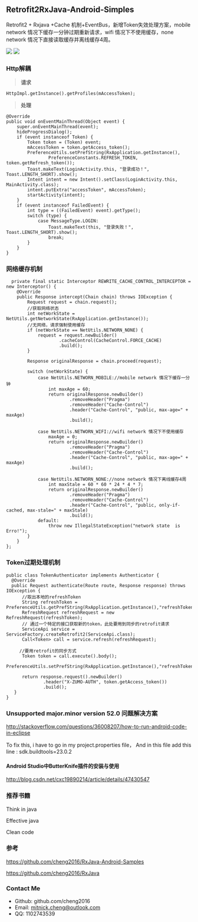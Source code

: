 ## Retrofit2RxJava-Android-Simples
Retrofit2 + Rxjava +Cache 机制+EventBus，新增Token失效处理方案，mobile network 情况下缓存一分钟过期重新请求，wifi 情况下不使用缓存，none network 情况下直接读取缓存并离线缓存4周。

![](screenshot/2016-08-09-14-24-52.png)   ![](screenshot/2016-08-09-14-26-52.png)



### Http解耦

> **请求**

```
HttpImpl.getInstance().getProfiles(mAccessToken);
```

> **处理**

```
@Override
public void onEventMainThread(Object event) {
    super.onEventMainThread(event);
    hideProgressDialog();
    if (event instanceof Token) {
        Token token = (Token) event;
        mAccessToken = token.getAccess_token();
        PreferenceUtils.setPrefString(RxApplication.getInstance(), 
                PreferenceConstants.REFRESH_TOKEN, token.getRefresh_token());
        Toast.makeText(LoginActivity.this, "登录成功！", Toast.LENGTH_SHORT).show();
        Intent intent = new Intent().setClass(LoginActivity.this, MainActivity.class);
        intent.putExtra("accessToken", mAccessToken);
        startActivity(intent);
    }
    if (event instanceof FailedEvent) {
        int type = ((FailedEvent) event).getType();
        switch (type) {
            case MessageType.LOGIN:
                Toast.makeText(this, "登录失败！", Toast.LENGTH_SHORT).show();
                break;
        }
    }
}
```



### 网络缓存机制

      private final static Interceptor REWRITE_CACHE_CONTROL_INTERCEPTOR = new Interceptor() {
        @Override
        public Response intercept(Chain chain) throws IOException {
            Request request = chain.request();
            //获取网络状态
            int netWorkState = NetUtils.getNetworkState(RxApplication.getInstance());
            //无网络，请求强制使用缓存
            if (netWorkState == NetUtils.NETWORN_NONE) {
                request = request.newBuilder()
                        .cacheControl(CacheControl.FORCE_CACHE)
                        .build();
            }
    
            Response originalResponse = chain.proceed(request);
    
            switch (netWorkState) {
                case NetUtils.NETWORN_MOBILE://mobile network 情况下缓存一分钟
                    int maxAge = 60;
                    return originalResponse.newBuilder()
                            .removeHeader("Pragma")
                            .removeHeader("Cache-Control")
                            .header("Cache-Control", "public, max-age=" + maxAge)
                            .build();
    
                case NetUtils.NETWORN_WIFI://wifi network 情况下不使用缓存
                    maxAge = 0;
                    return originalResponse.newBuilder()
                            .removeHeader("Pragma")
                            .removeHeader("Cache-Control")
                            .header("Cache-Control", "public, max-age=" + maxAge)
                            .build();
    
                case NetUtils.NETWORN_NONE://none network 情况下离线缓存4周
                    int maxStale = 60 * 60 * 24 * 4 * 7;
                    return originalResponse.newBuilder()
                            .removeHeader("Pragma")
                            .removeHeader("Cache-Control")
                            .header("Cache-Control", "public, only-if-cached, max-stale=" + maxStale)
                            .build();
                default:
                    throw new IllegalStateException("network state  is Erro!");
            }
        }
    };

### Token过期处理机制

    public class TokenAuthenticator implements Authenticator {
      @Override
      public Request authenticate(Route route, Response response) throws IOException {
          //取出本地的refreshToken
          String refreshToken = PreferenceUtils.getPrefString(RxApplication.getInstance(),"refreshToken","");
          RefreshRequest refreshRequest = new RefreshRequest(refreshToken);
          // 通过一个特定的接口获取新的token，此处要用到同步的retrofit请求
          ServiceApi service = ServiceFactory.createRetrofit2(ServiceApi.class);
          Call<Token> call = service.refresh(refreshRequest);
    
         //要用retrofit的同步方式
          Token token = call.execute().body();
          PreferenceUtils.setPrefString(RxApplication.getInstance(),"refreshToken",token.getRefresh_token());
    
          return response.request().newBuilder()
                  .header("X-ZUMO-AUTH", token.getAccess_token())
                  .build();
       }
    }

### Unsupported major.minor version 52.0 问题解决方案

http://stackoverflow.com/questions/36008207/how-to-run-android-code-in-eclipse

To fix this, i have to go in my project.properties file，
And in this file add this line : sdk.buildtools=23.0.2


#### Android Studio中ButterKnife插件的安装与使用


http://blog.csdn.net/cxc19890214/article/details/47430547


### 推荐书籍

Think in java

Effective java

Clean code


### 参考

https://github.com/cheng2016/RxJava-Android-Samples

https://github.com/cheng2016/RxJava

### Contact Me

- Github: github.com/cheng2016
- Email: mitnick.cheng@outlook.com
- QQ: 1102743539